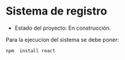 <h1> Sistema de registro</h1>

- Estado del proyecto: En construcción.
  
Para la ejecucion del sistema se debe poner:

```npm  install react```
